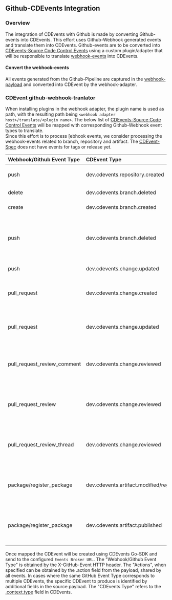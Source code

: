 ## Github-CDEvents Integration

### Overview
The integration of CDEvents with Github is made by converting Github-events into CDEvents. This effort uses Github-Webhook generated events and translate them into CDEvents.
Github-events are to be converted into [CDEvents-Source Code Control Events](https://github.com/cdevents/spec/blob/v0.3.0/source-code-version-control.md) 
using a custom plugin/adapter that will be responsible to translate [webhook-events](https://docs.github.com/en/webhooks/webhook-events-and-payloads) into CDEvents.

#### Convert the webhook-events
All events generated from the Github-Pipeline are captured in the [webhook-payload](https://docs.github.com/en/webhooks/webhook-events-and-payloads) and converted into CDEvent by the webhook-adapter.

### CDEvent github-webhook-tranlator
When installing plugins in the webhook adapter, the plugin name is used as path, with the resulting path being `<webhook adapter host>/translate/<plugin name>`.
The below list of [CDEvents-Source Code Control Events](https://github.com/cdevents/spec/blob/v0.3.0/source-code-version-control.md) will be mapped with corresponding Github-Webhook event types to translate.  
Since this effort is to process [ebhook events, we consider processing the webhook-events 
related to branch, repository and artifact. The [CDEvent-Spec](https://github.com/cdevents/spec/blob/v0.3.0/spec.md) does not have events for tags or release yet.


| Webhook/Github Event Type   | CDEvent Type                                    | Comments                                                                                                                                                                                                                                                                                                                                                                                                                                                         |
|:----------------------------|:------------------------------------------------|:-----------------------------------------------------------------------------------------------------------------------------------------------------------------------------------------------------------------------------------------------------------------------------------------------------------------------------------------------------------------------------------------------------------------------------------------------------------------|
| push                        | dev.cdevents.repository.created                 | A Git repository has  been created from a  template.                                                                                                                                                                                                                                                                                                                                                                                                             |
| delete                      | dev.cdevents.branch.deleted                     | A Git branch or tag is deleted                                                                                                                                                                                                                                                                                                                                                                                                                                   |                                                                                                                                                                                                                                                                                                                                                                                                                                                                                                                                                                                                                                                                                                                                                                                                                                                                                                                                                                                                                                                                                                                                                                                                                                                                                                                                                                                                                                                                                                                                                                                                                                                                                                                                                                                           |                                                                                                                                                                                                                                                                                                                                                                                                                                                                                                                                                                                                                                                                                                                                                                                                                                                                                                                                                                                                                                                                                                                                                                                                                                                                                                                                                                                                                                                                     |
| create                      | dev.cdevents.branch.created                     | A Git branch or tag is created.                                                                                                                                                                                                                                                                                                                                                                                                                                  |
| push                        | dev.cdevents.branch.deleted                     | A Git branch has been deleted. But to subscribe to only branch and tag deletions, use the delete webhook event.                                                                                                                                                                                                                                                                                                                                                  |
| push                        | dev.cdevents.change.updated                     | A commit/ commit tag is pushed.                                                                                                                                                                                                                                                                                                                                                                                                                                  |
| pull_request                | dev.cdevents.change.created                     | This event occurs when there is activity on a pull request. <details><summary>Actions</summary> {"Action type":{"opened"}</br>                                                                                                                                                                                                                                                                                                                                   |
| pull_request                | dev.cdevents.change.updated                     | This event occurs when there is activity on a pull request. <details><summary>Actions</summary> {"Action type":{"assigned", "auto_merge_disabled", "auto_merge_enabled", "closed", "converted_to_draft", "demilestoned", "dequeued", "enqueued", <br/>"archived", "labeled", "locked", "milestoned", "ready_for_review","reopened", "review_request_removed", "review_requested", "synchronized", "unassigned", "unlabeled", "unlocked"}</br>                    |
| pull_request_review_comment | dev.cdevents.change.reviewed                    | This event occurs when there is activity on a pull request review comment. <details><summary>Actions</summary> {"Action type":{"created", "reviewed", "commented"}                                                                                                                                                                                                                                                                                               |
| pull_request_review         | dev.cdevents.change.reviewed                    | This event occurs when there is activity relating to a pull request review. <details><summary>Actions</summary> {"Action type":{"edited", "dismissed", "submitted"}  </details>                                                                                                                                                                                                                                                                                  |
| pull_request_review_thread  | dev.cdevents.change.reviewed                    | This event occurs when there is activity relating to a comment thread on a pull request. <details><summary>Actions</summary> {"Action type":{"resolved", "unresolved"}  </details>                                                                                                                                                                                                                                                                               |
| package/register_package    | dev.cdevents.artifact.modified/registry_package | This event occurs when there is activity relating to GitHub Packages/registry. <details><summary>Actions</summary> {"Action type":{"updated"}  </details>                                                                                                                                                                                                                                                                                           |
| package/register_package    | dev.cdevents.artifact.published                 | This event occurs when there is activity relating to GitHub Packages/registry. <details><summary>Actions</summary> {"Action type":{"published"}  </details>                                                                                                                                                                                                                                                                                                      |

Once mapped the CDEvent will be created using CDEvents Go-SDK and send to the configured `Events Broker URL`.
The "Webhook/Github Event Type" is obtained by the X-GitHub-Event HTTP header.
The "Actions", when specified can be obtained by the .action field from the payload, shared by all events.
In cases where the same GitHub Event Type corresponds to multiple CDEvents, the specific CDEvent to produce is identified by additional fields in the source payload.
The "CDEvents Type" refers to the [.context.type](https://github.com/cdevents/spec/blob/v0.4.1/spec.md#type-context) field in CDEvents.
